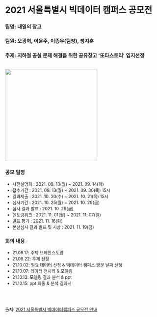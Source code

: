 <h1> 2021 서울특별시 빅데이터 캠퍼스 공모전</h1>
<h3>팀명: 내일의 창고</h3>
<h3>팀원: 오광혁, 이윤주, 이종우(팀장), 정지훈</h3>
<h3>주제: 지하철 공실 문제 해결을 위한 공유창고 '또타스토리' 입지선정</h3><br>

<img src = 'https://user-images.githubusercontent.com/71007836/137284524-e2f0e08b-39e1-463b-b15c-4b9371b935e8.png' width = '300' hegiht = '500'>


<h3>공모 일정</h3>
<ul>
<li>사전설명회 : 2021. 09. 13(월) ~ 2021. 09. 14(화)</li>
<li>접수기간 : 2021. 09. 13(월) ~ 2021. 09. 30(목) 15시</li>
<li>결과제출 : 2021. 10. 20(수) ~ 2021. 10. 21(목) 15시</li>
<li>심사기간 : 2021. 10. 25(월) ~ 2021. 10. 29(금)</li>
<li>심사 결과 발표 : 2021. 10. 29(금)</li>
<li>멘토링위크 : 2021. 11. 01(월) ~ 2021. 11. 07(일)</li>
<li>발표 평가 : 2021. 11. 16(화)</li>
<li>본선심사 결과 발표 및 시상 : 2021. 11. 19(금)</li>
</ul>

<h3>회의 내용</h3>
<ul>
  <li>21.09.17: 주제 브레인스토밍</li>
  <li>21.09.22: 주제 선정</li>
  <li>21.10.02: 필요 데이터 선정 & 빅데이터 캠퍼스 방문 날짜 선정</li>
  <li>21.10.07: 데이터 전처리 & 모델링</li>
  <li>21.10.13: 모델링 결과 분석 & ppt</li>
  <li>21.10.15: ppt 최종 & 분석 결과서</li>
</ul>


<br><br><br>
출처: <a href = "https://bigdata.seoul.go.kr/noti/selectNoti.do?r_id=P710&bbs_seq=468&sch_type=&sch_text=&currentPage=1">2021 서울특별시 빅데이터캠퍼스 공모전 안내</a>
